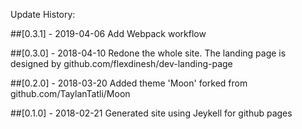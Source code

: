 
Update History:

##[0.3.1] - 2019-04-06
Add Webpack workflow

##[0.3.0] - 2018-04-10
Redone the whole site. The landing page is designed by github.com/flexdinesh/dev-landing-page

##[0.2.0] - 2018-03-20
Added theme 'Moon' forked from github.com/TaylanTatli/Moon

##[0.1.0] - 2018-02-21
Generated site using Jeykell for github pages
